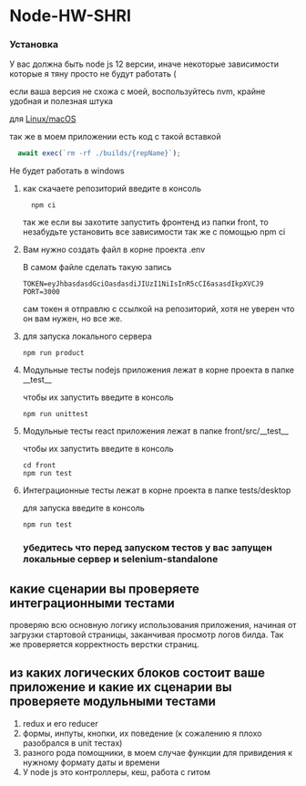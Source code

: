 # Node-HW-SHRI 

### Установка

У вас должна быть node js 12 версии, иначе некоторые зависимости которые я тяну просто не будут работать (

если ваша версия не схожа с моей, воспользуйтесь nvm, крайне удобная и полезная штука

для [Linux/macOS](https://github.com/nvm-sh/nvm)

так же в моем приложении есть код с такой вставкой 

```js
  await exec(`rm -rf ./builds/{repName}`);
```

Не будет работать в windows

1) как скачаетe репозиторий введите в консоль 

    ```
      npm ci
    ```
    так же если вы захотите запустить фронтенд из папки front, то незабудьте установить все зависимости  так же с помощью npm ci

2) Вам нужно создать файл в корне проекта .env

    В самом файле сделать такую запись 

    ```
    TOKEN=eyJhbasdasdGciOasdasdiJIUzI1NiIsInR5cCI6asasdIkpXVCJ9
    PORT=3000
    ``` 
    сам токен я отправлю с ссылкой на репозиторий, хотя не уверен что он вам нужен, но все же.

3)  для запуска локального сервера  

    ``` 
    npm run product
    ```
4) Модульные тесты nodejs приложения лежат в корне проекта в папке \_\_test\_\_
  
    чтобы их запустить введите в консоль

    ``` 
    npm run unittest
    ```
5) Модульные тесты react приложения лежат в папке front/src/\_\_test\_\_

    чтобы их запустить введите в консоль

    ``` 
    cd front
    npm run test
    ```    

6) Интеграционные тесты лежат в корне проекта в папке tests/desktop

    для запуска введите в консоль
    ``` 
    npm run test
    ```
    ### убедитесь что перед запуском тестов у вас запущен локальные сервер  и selenium-standalone


## какие сценарии вы проверяете интеграционными тестами

  проверяю всю основную логику использования приложения, начиная от загрузки стартовой страницы, заканчивая просмотр логов билда.
  Так же проверяется корректность верстки страниц.

## из каких логических блоков состоит ваше приложение и какие их      сценарии вы проверяете модульными тестами

  1) redux и его reducer
  2) формы, инпуты, кнопки, их поведение (к сожалению я плохо разобрался в unit тестах)
  3) разного рода помощники, в моем случае функции для привидения к нужному формату даты и времени
  4) У node js это контроллеры, кеш, работа с гитом
